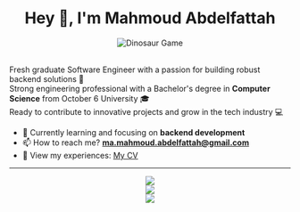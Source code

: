 <h1 align="center"> Hey 👋, I'm Mahmoud Abdelfattah </h1>

<div align="center">
        <img src='https://user-images.githubusercontent.com/74038190/212284136-03988914-d899-44b4-b1d9-4eeccf656e44.gif' alt='Dinosaur Game' />
</div>

<br />

<p>
  Fresh graduate Software Engineer with a passion for building robust backend solutions 🚀<br/>
  Strong engineering professional with a Bachelor's degree in <strong>Computer Science</strong> from October 6 University 🎓<br/>
  Ready to contribute to innovative projects and grow in the tech industry 💻
</p>

- 🌱 Currently learning and focusing on **backend development**
- 📫 How to reach me? **ma.mahmoud.abdelfattah@gmail.com**
- 📄 View my experiences: <a href="https://drive.google.com/file/d/19Q89aaOunzylu8R0m7GCVcDyYqP-DWXv/view" target="_blank">My CV</a>

<hr />

<p align=center>
  <a href="https://skillicons.dev">
    <img src="https://skillicons.dev/icons?i=cpp,java,python" />
    <br/>
    <img src="https://skillicons.dev/icons?i=spring,django,docker,git,github" />
    <br/>
    <img src="https://skillicons.dev/icons?i=mysql,postgres,hibernate" />
    <br/>
  </a>
</p>
